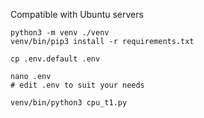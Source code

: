
Compatible with Ubuntu servers

```
python3 -m venv ./venv
venv/bin/pip3 install -r requirements.txt

cp .env.default .env

nano .env
# edit .env to suit your needs

venv/bin/python3 cpu_t1.py
```
